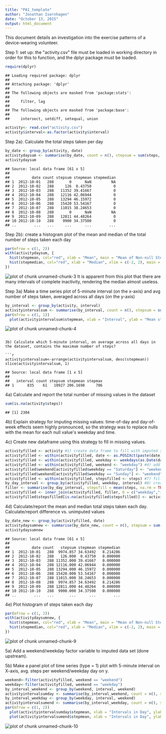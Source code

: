 ```yaml
---
title: "PA1_template"
author: "Jonathan Isernhagen"
date: "October 13, 2015"
output: html_document
---
```


This document details an investigation into the exercise patterns of a device-wearing volunteer.

Step 1:  set up: the "activity.csv" file must be loaded in working directory in order for this to function, and the dplyr package must be loaded.


```r
require(dplyr)
```

```
## Loading required package: dplyr
## 
## Attaching package: 'dplyr'
## 
## The following objects are masked from 'package:stats':
## 
##     filter, lag
## 
## The following objects are masked from 'package:base':
## 
##     intersect, setdiff, setequal, union
```

```r
activity<- read.csv("activity.csv")
activity$interval<-as.factor(activity$interval)
```

Step 2a):  Calculate the total steps taken per day

```r
by_date <- group_by(activity, date)
activitydaysum <- summarise(by_date, count = n(), stepsum = sum(steps, na.rm = TRUE), stepmean = mean(steps, na.rm = TRUE), stepmedian = median(steps, na.rm = TRUE))
activitydaysum
```

```
## Source: local data frame [61 x 5]
## 
##          date count stepsum stepmean stepmedian
## 1  2012-10-01   288       0      NaN         NA
## 2  2012-10-02   288     126  0.43750          0
## 3  2012-10-03   288   11352 39.41667          0
## 4  2012-10-04   288   12116 42.06944          0
## 5  2012-10-05   288   13294 46.15972          0
## 6  2012-10-06   288   15420 53.54167          0
## 7  2012-10-07   288   11015 38.24653          0
## 8  2012-10-08   288       0      NaN         NA
## 9  2012-10-09   288   12811 44.48264          0
## 10 2012-10-10   288    9900 34.37500          0
## ..        ...   ...     ...      ...        ...
```

Step 2b): create a histogram plot of the mean and median of the total number of steps taken each day

```r
par(mfrow = c(1, 2))
with(activitydaysum, {
  hist(stepmean, col="red", xlab = "Mean", main = "Mean of Non-null Steps")
  hist(stepmedian, col="red", xlab = "Median", xlim = c(-2, 2), main = "Median of Non-null Steps")
})
```

![plot of chunk unnamed-chunk-3](figure/unnamed-chunk-3-1.png) 
It is apparent from this plot that there are many intervals of complete inactivity, rendering the median almost useless.

Step 3a) Make a time series plot of 5-minute interval (on the x-axis) and avg number of steps taken, averaged across all days (on the y-axis)

```r
by_interval <- group_by(activity, interval)
activityintervalsum <- summarise(by_interval, count = n(), stepsum = sum(steps, na.rm = TRUE), stepmean = mean(steps, na.rm = TRUE), stepmax = max(steps, na.rm = TRUE))
par(mfrow = c(1, 1))
  plot(activityintervalsum$stepmean, xlab = "Interval", ylab = "Mean steps", main = "Mean Steps Taken/Interval")
```

![plot of chunk unnamed-chunk-4](figure/unnamed-chunk-4-1.png) 
```

3b) Calculate which 5-minute interval, on average across all days in the dataset, contains the maximum number of steps?

```r
activityintervalsum<-arrange(activityintervalsum, desc(stepmean))
slice(activityintervalsum, 1)
```

```
## Source: local data frame [1 x 5]
## 
##   interval count stepsum stepmean stepmax
## 1      835    61   10927 206.1698     786
```

4a) Calculate and report the total number of missing values in the dataset

```r
sum(is.na(activity$steps))
```

```
## [1] 2304
```

4b) Explain strategy for imputing missing values:  time-of-day and day-of-week effects seem highly pronounced, so the strategy was to replace nulls with the mean for each null value's weekday and time.

4c) Create new dataframe using this strategy to fill in missing values.

```r
activityfilled <- activity #1) create data frame to fill with imputed step values
activityfilled <- within(activityfilled, date <- as.POSIXct(paste(date))) #2) change date to POXIXct format 
activityfilled <- within(activityfilled, weekday <- weekdays(as.Date(date))) #3) add a day of week variable
activityfilled <- within(activityfilled, weekend <- "weekday") #4) add a weekday/weekend variable, defaulted to weekday
activityfilled$weekend[activityfilled$weekday == "Saturday"] <- "weekend" #5) overwrite "weekend" for Saturdays
activityfilled$weekend[activityfilled$weekday == "Sunday"] <- "weekend" #6) overwrite "weekend" for Sundays
activityfilled <- within(activityfilled, stepsfilled <- steps) #7) fill steps values into the "stepsfilled" column
by_day_interval <- group_by(activityfilled, weekday, interval) #8) create filler table:  group by weekday and interval
filler <- summarise(by_day_interval, stepsfill = mean(steps, na.rm = TRUE)) #9) create filler table:  add mean(steps) by weekday and interval
activityfilled <- inner_join(activityfilled, filler, b = c("weekday","interval")) #10) join data frames
activityfilled$stepsfilled[is.na(activityfilled$stepsfilled)] <- activityfilled$stepsfill[is.na(activityfilled$stepsfilled)] #11) write weekday+interval mean values over nulls
```

4d) Calculate/report the mean and median total steps taken each day.  Calculate/report difference vs. unimputed values

```r
by_date_new <- group_by(activityfilled, date)
activitydaysumnew <- summarise(by_date_new, count = n(), stepsum = sum(stepsfilled, na.rm = TRUE), stepmean = mean(stepsfilled, na.rm = TRUE), stepmedian = median(stepsfilled, na.rm = TRUE))
activitydaysumnew
```

```
## Source: local data frame [61 x 5]
## 
##          date count   stepsum stepmean stepmedian
## 1  2012-10-01   288  9974.857 34.63492   8.214286
## 2  2012-10-02   288   126.000  0.43750   0.000000
## 3  2012-10-03   288 11352.000 39.41667   0.000000
## 4  2012-10-04   288 12116.000 42.06944   0.000000
## 5  2012-10-05   288 13294.000 46.15972   0.000000
## 6  2012-10-06   288 15420.000 53.54167   0.000000
## 7  2012-10-07   288 11015.000 38.24653   0.000000
## 8  2012-10-08   288  9974.857 34.63492   8.214286
## 9  2012-10-09   288 12811.000 44.48264   0.000000
## 10 2012-10-10   288  9900.000 34.37500   0.000000
## ..        ...   ...       ...      ...        ...
```

4e) Plot histogram of steps taken each day

```r
par(mfrow = c(1, 2))
with(activitydaysumnew, {
  hist(stepmean, col="red", xlab = "Mean", main = "Mean of Non-null Steps")
  hist(stepmedian, col="red", xlab = "Median", xlim = c(-2, 2), main = "Median of Non-null Steps")
})
```

![plot of chunk unnamed-chunk-9](figure/unnamed-chunk-9-1.png) 

5a) Add a weekend/weekday factor variable to imputed data set (done upstream).

5b) Make a panel plot of time series (type = 1) plot with 5-minute interval on X-axis, avg. steps per weekend/weekday day on y.

```r
weekend<-filter(activityfilled, weekend == "weekend")
weekday<-filter(activityfilled, weekend == "weekday")
by_interval_weekend <- group_by(weekend, interval, weekend)
activityintervalsumday <- summarise(by_interval_weekend, count = n(), stepsum = sum(steps, na.rm = TRUE), stepmean = mean(steps, na.rm = TRUE), stepmax = max(steps, na.rm = TRUE))
by_interval_weekday <- group_by(weekday, interval, weekend)
activityintervalsumend <- summarise(by_interval_weekday, count = n(), stepsum = sum(steps, na.rm = TRUE), stepmean = mean(steps, na.rm = TRUE), stepmax = max(steps, na.rm = TRUE))
par(mfrow = c(1, 2))
  plot(activityintervalsumday$stepmean, xlab = "Intervals in Day", ylab = "Mean steps", main = "Weekday")
  plot(activityintervalsumend$stepmean, xlab = "Intervals in Day", ylab = "Mean steps", main = "Weekend")
```

![plot of chunk unnamed-chunk-10](figure/unnamed-chunk-10-1.png) 


